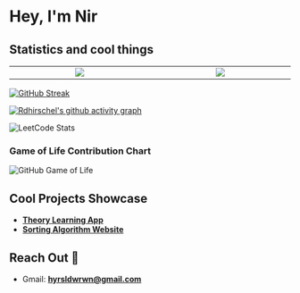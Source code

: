 # Hey, I'm Nir

## Statistics and cool things



<table>
  <tr>
    <td align="center" width="525"><img src="https://github-readme-stats.vercel.app/api?username=Rdhirschel&show_icons=true&theme=dark"></td>
    <td align="center" width="525"><img src="https://github-readme-stats.vercel.app/api/top-langs/?username=Rdhirschel&langs_count=6&layout=compact&theme=dark&cache_seconds=1800&height=500"></td>
  </tr>
</table>

[![GitHub Streak](https://streak-stats.demolab.com?user=Rdhirschel&theme=merko&hide_border=true&border_radius=5&date_format=j/n/Y&card_width=1050&dates=A3EBAF)](https://git.io/streak-stats)

[![Rdhirschel's github activity graph](https://github-readme-activity-graph.vercel.app/graph?username=Rdhirschel&theme=github-compact)](https://github.com/ashutosh00710/github-readme-activity-graph)

![LeetCode Stats](https://leetcard.jacoblin.cool/Rdhirschel?theme=nord&font=Righteous&ext=heatmap&width=1050)

### Game of Life Contribution Chart
![GitHub Game of Life](https://github4life.herokuapp.com/Rdhirschel.gif?z=6)

## Cool Projects Showcase
- [**Theory Learning App**](https://github.com/Rdhirschel/Theory)
- [**Sorting Algorithm Website**](https://github.com/Rdhirschel/Sorting-Algorithms-Website)

## Reach Out 👋

- Gmail: **hyrsldwrwn@gmail.com**
